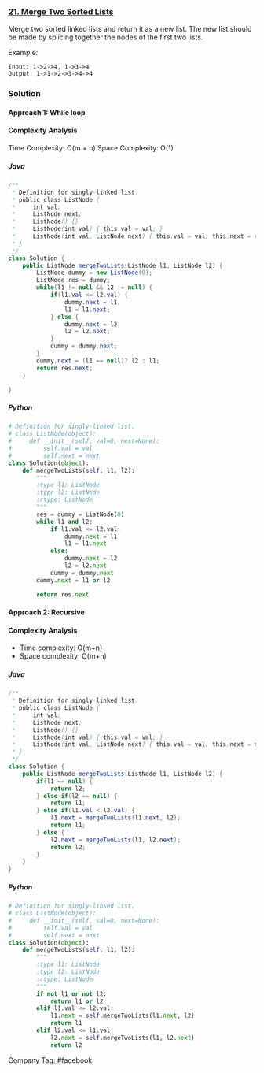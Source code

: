 ### [21. Merge Two Sorted Lists](https://leetcode.com/problems/merge-two-sorted-lists/)


Merge two sorted linked lists and return it as a new list. The new list should be made by splicing together the nodes of the first two lists.

Example:
```
Input: 1->2->4, 1->3->4
Output: 1->1->2->3->4->4
```

### Solution

#### Approach 1: While loop

#### Complexity Analysis
Time Complexity: O(m + n)
Space Complexity: O(1)

##### Java
```java
/**
 * Definition for singly-linked list.
 * public class ListNode {
 *     int val;
 *     ListNode next;
 *     ListNode() {}
 *     ListNode(int val) { this.val = val; }
 *     ListNode(int val, ListNode next) { this.val = val; this.next = next; }
 * }
 */
class Solution {
    public ListNode mergeTwoLists(ListNode l1, ListNode l2) {
        ListNode dummy = new ListNode(0);
        ListNode res = dummy;
        while(l1 != null && l2 != null) {
            if(l1.val <= l2.val) {
                dummy.next = l1;
                l1 = l1.next;
            } else {
                dummy.next = l2;
                l2 = l2.next;
            }
            dummy = dummy.next;
        }
        dummy.next = (l1 == null)? l2 : l1;
        return res.next;
    }

}
```

##### Python
```python
# Definition for singly-linked list.
# class ListNode(object):
#     def __init__(self, val=0, next=None):
#         self.val = val
#         self.next = next
class Solution(object):
    def mergeTwoLists(self, l1, l2):
        """
        :type l1: ListNode
        :type l2: ListNode
        :rtype: ListNode
        """
        res = dummy = ListNode(0)
        while l1 and l2:
            if l1.val <= l2.val:
                dummy.next = l1
                l1 = l1.next
            else:
                dummy.next = l2
                l2 = l2.next
            dummy = dummy.next
        dummy.next = l1 or l2

        return res.next
```


#### Approach 2: Recursive

#### Complexity Analysis
- Time complexity: O(m+n)
- Space complexity: O(m+n)

##### Java
```java
/**
 * Definition for singly-linked list.
 * public class ListNode {
 *     int val;
 *     ListNode next;
 *     ListNode() {}
 *     ListNode(int val) { this.val = val; }
 *     ListNode(int val, ListNode next) { this.val = val; this.next = next; }
 * }
 */
class Solution {
    public ListNode mergeTwoLists(ListNode l1, ListNode l2) {
        if(l1 == null) {
            return l2;
        } else if(l2 == null) {
            return l1;
        } else if(l1.val < l2.val) {
            l1.next = mergeTwoLists(l1.next, l2);
            return l1;
        } else {
            l2.next = mergeTwoLists(l1, l2.next);
            return l2;
        }
    }
}
```

##### Python
```python
# Definition for singly-linked list.
# class ListNode(object):
#     def __init__(self, val=0, next=None):
#         self.val = val
#         self.next = next
class Solution(object):
    def mergeTwoLists(self, l1, l2):
        """
        :type l1: ListNode
        :type l2: ListNode
        :rtype: ListNode
        """
        if not l1 or not l2:
            return l1 or l2
        elif l1.val <= l2.val:
            l1.next = self.mergeTwoLists(l1.next, l2)
            return l1
        elif l2.val <= l1.val:
            l2.next = self.mergeTwoLists(l1, l2.next)
            return l2
```


Company Tag: #facebook